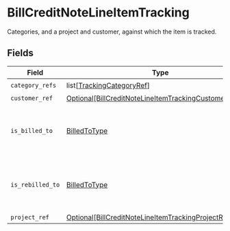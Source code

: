 # BillCreditNoteLineItemTracking

Categories, and a project and customer, against which the item is tracked.


## Fields

| Field                                                                                                                             | Type                                                                                                                              | Required                                                                                                                          | Description                                                                                                                       |
| --------------------------------------------------------------------------------------------------------------------------------- | --------------------------------------------------------------------------------------------------------------------------------- | --------------------------------------------------------------------------------------------------------------------------------- | --------------------------------------------------------------------------------------------------------------------------------- |
| `category_refs`                                                                                                                   | list[[TrackingCategoryRef](../../models/shared/trackingcategoryref.md)]                                                           | :heavy_check_mark:                                                                                                                | N/A                                                                                                                               |
| `customer_ref`                                                                                                                    | [Optional[BillCreditNoteLineItemTrackingCustomerRef]](../../models/shared/billcreditnotelineitemtrackingcustomerref.md)           | :heavy_minus_sign:                                                                                                                | N/A                                                                                                                               |
| `is_billed_to`                                                                                                                    | [BilledToType](../../models/shared/billedtotype.md)                                                                               | :heavy_check_mark:                                                                                                                | Defines if the invoice or credit note is billed/rebilled to a project or customer.                                                |
| `is_rebilled_to`                                                                                                                  | [BilledToType](../../models/shared/billedtotype.md)                                                                               | :heavy_check_mark:                                                                                                                | Defines if the invoice or credit note is billed/rebilled to a project or customer.                                                |
| `project_ref`                                                                                                                     | [Optional[BillCreditNoteLineItemTrackingProjectReference]](../../models/shared/billcreditnotelineitemtrackingprojectreference.md) | :heavy_minus_sign:                                                                                                                | N/A                                                                                                                               |
